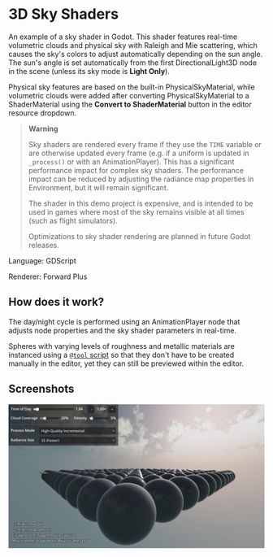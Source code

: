 # 3D Sky Shaders

An example of a sky shader in Godot. This shader features real-time volumetric
clouds and physical sky with Raleigh and Mie scattering, which causes the sky's
colors to adjust automatically depending on the sun angle. The sun's angle is set
automatically from the first DirectionalLight3D node in the scene
(unless its sky mode is **Light Only**).

Physical sky features are based on the built-in PhysicalSkyMaterial, while
volumetric clouds were added after converting PhysicalSkyMaterial to a
ShaderMaterial using the **Convert to ShaderMaterial** button in the editor
resource dropdown.

> **Warning**
>
> Sky shaders are rendered every frame if they use the `TIME` variable or are
> otherwise updated every frame (e.g. if a uniform is updated in `_process()`
> or with an AnimationPlayer). This has a significant performance impact for
> complex sky shaders. The performance impact can be reduced by adjusting the
> radiance map properties in Environment, but it will remain significant.
>
> The shader in this demo project is expensive, and is intended to be used in
> games where most of the sky remains visible at all times (such as flight
> simulators).
>
> Optimizations to sky shader rendering are planned in future Godot releases.

Language: GDScript

Renderer: Forward Plus

## How does it work?

The day/night cycle is performed using an AnimationPlayer node that adjusts node
properties and the sky shader parameters in real-time.

Spheres with varying levels of roughness and metallic materials are instanced using
a [`@tool` script](https://docs.godotengine.org/en/latest/tutorials/plugins/running_code_in_the_editor.html)
so that they don't have to be created manually in the editor, yet they can still be previewed within the editor.

## Screenshots

![Screenshot](screenshots/sky_shaders.webp)

